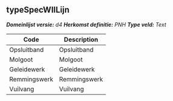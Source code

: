 ## typeSpecWIILijn

*__Domeinlijst versie:__ d4*
*__Herkomst definitie:__ PNH*
*__Type veld:__ Text*

|__Code__ |__Description__	|
|	---	|	---	|
| Opsluitband | Opsluitband |
| Molgoot | Molgoot |
| Geleidewerk | Geleidewerk |
| Remmingswerk | Remmingswerk |
| Vuilvang | Vuilvang |
